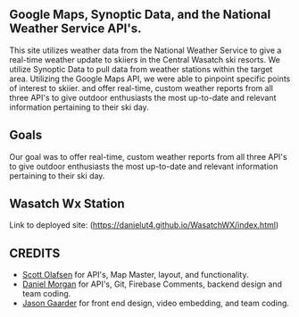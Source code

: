 <p align="center">
<!-- <img align="center" src="/assets/img/GREENLIGHT.PNG" width="100%"/> -->
</p>

## Google Maps, Synoptic Data, and the National Weather Service API's.
This site utilizes weather data from the National Weather Service to give a real-time weather update to skiiers in the Central Wasatch ski resorts. We utilize Synoptic Data to pull data from weather stations within the target area. Utilizing the Google Maps API, we were able to pinpoint specific points of interest to skiier.  and offer real-time, custom weather reports from all three API's to give outdoor enthusiasts the most up-to-date and relevant information pertaining to their ski day.

## Goals
Our goal was to offer real-time, custom weather reports from all three API's to give outdoor enthusiasts the most up-to-date and relevant information pertaining to their ski day.

## Wasatch Wx Station
Link to deployed site: (https://danielut4.github.io/WasatchWX/index.html)

## CREDITS

 - [Scott Olafsen](https://github.com/scotolafsen) for API's, Map Master, layout, and functionality.
 - [Daniel Morgan](https://github.com/danielut4) for API's, Git, Firebase Comments, backend design and team coding.
 - [Jason Gaarder](https://github.com/jpgaarder) for front end design, video embedding, and team coding.
